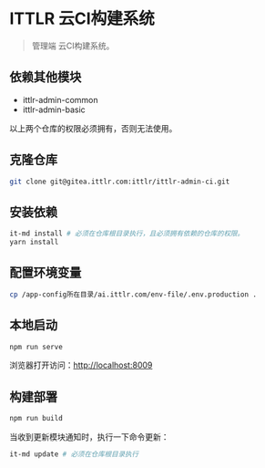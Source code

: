 # ITTLR 云CI构建系统

> 管理端 云CI构建系统。

## 依赖其他模块

- ittlr-admin-common
- ittlr-admin-basic

以上两个仓库的权限必须拥有，否则无法使用。

## 克隆仓库

```bash
git clone git@gitea.ittlr.com:ittlr/ittlr-admin-ci.git
```

## 安装依赖

```bash
it-md install # 必须在仓库根目录执行，且必须拥有依赖的仓库的权限。
yarn install
```

## 配置环境变量

```bash
cp /app-config所在目录/ai.ittlr.com/env-file/.env.production .
```

## 本地启动

```bash
npm run serve
```

浏览器打开访问：[http://localhost:8009](http://localhost:8009)

## 构建部署

```bash
npm run build
```

当收到更新模块通知时，执行一下命令更新：

```bash
it-md update # 必须在仓库根目录执行
```
